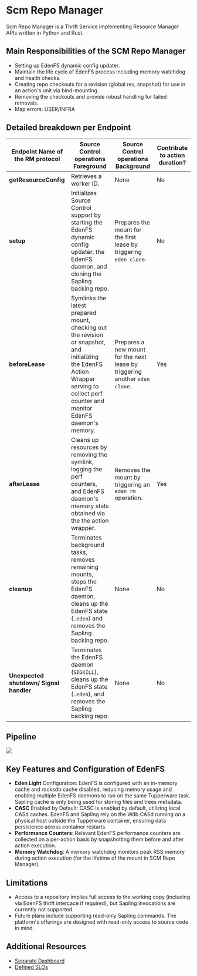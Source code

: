 # Scm Repo Manager

Scm Repo Manager is a Thrift Service implementing Resource Manager APIs written in Python and Rust.

## Main Responsibilities of the SCM Repo Manager

* Setting up EdenFS dynamic config updater.
* Maintain the life cycle of EdenFS process including memory watchdog and health checks.
* Creating repo checkouts for a revision (global rev, snapshot) for use in an action's unit via bind-mounting.
* Removing the checkouts and provide robust handling for failed removals.
* Map errors: USER/INFRA


## Detailed breakdown per  Endpoint


| Endpoint Name of the RM protocol | Source Control operations **Foreground** | Source Control operations **Background** | Contribute to action duration? |
|----------------------------------|-----------------------------------------|------------------------------------------|-------------------------------|
| **getResourceConfig** | Retrieves a worker ID. | None | No |
| **setup** | Initializes Source Control support by starting the EdenFS dynamic config updater, the EdenFS daemon, and cloning the Sapling backing repo. | Prepares the mount for the first lease by triggering `eden clone`. | No |
| **beforeLease** | Symlinks the latest prepared mount, checking out the revision or snapshot, and initializing the EdenFS Action Wrapper serving to collect perf counter and monitor EdenFS daemon's memory. | Prepares a new mount for the next lease by triggering another `eden clone`. | Yes  |
| **afterLease** | Cleans up resources by removing the symlink, logging the perf counters, and EdenFS daemon's memory stats obtained via the the action wrapper. | Removes the mount by triggering an `eden rm` operation. | Yes |
| **cleanup** | Terminates background tasks, removes remaining mounts, stops the EdenFS daemon, cleans up the EdenFS state (`.eden`) and removes the Sapling backing repo. | None | No |
| **Unexpected shutdown/ Signal handler** | Terminates the EdenFS daemon (`SIGKILL`), cleans up the EdenFS state (`.eden`), and removes the Sapling backing repo. | None | No |


## Pipeline

![](px/6CDV6)

## Key Features and Configuration of EdenFS

* **Eden Light** Configuration: EdenFS is configured with an in-memory cache and rocksdb cache disabled, reducing memory usage and enabling multiple EdenFS daemons to run on the same Tupperware task. Sapling cache is only being used for storing files and trees metadata.
* **CASC** Enabled by Default: CASC is enabled by default, utilizing local CASd caches. EdenFS and Sapling rely on the Wdb CASd running on a physical host outside the Tupperware container, ensuring data persistence across container restarts.
* **Performance Counters**: Relevant EdenFS performance counters are collected on a per-action basis by snapshotting them before and after action execution.
* **Memory Watchdog**: A memory watchdog monitors peak RSS memory during action execution (for the lifetime of the mount in SCM Repo Manager).

## Limitations

* Access to a repository implies full access to the working copy (including via EdenFS thrift intercace if required), but Sapling invocations are currently not supported.
* Future plans include supporting read-only Sapling commands. The platform's offerings are designed with read-only access to source code in mind.

## Additional Resources
* [Separate Dashboard](https://www.internalfb.com/intern/unidash/dashboard/scmunidash/scm_repo_manager_scm_on_re/)
* [Defined SLOs](https://www.internalfb.com/slick?service=scm%2Fscm_repo_manager&aggregation=DAY&heat_map_period=WEEK)
